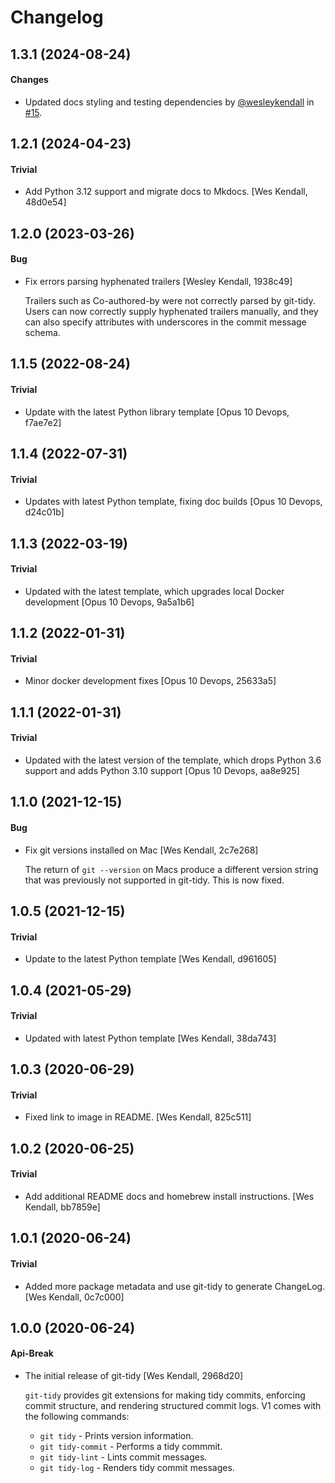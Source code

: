 # Changelog

## 1.3.1 (2024-08-24)

#### Changes

  - Updated docs styling and testing dependencies by [@wesleykendall](https://github.com/wesleykendall) in [#15](https://github.com/Opus10/formaldict/pull/15).

## 1.2.1 (2024-04-23)

#### Trivial

  - Add Python 3.12 support and migrate docs to Mkdocs. [Wes Kendall, 48d0e54]

## 1.2.0 (2023-03-26)

#### Bug

  - Fix errors parsing hyphenated trailers [Wesley Kendall, 1938c49]

    Trailers such as Co-authored-by were not correctly parsed by git-tidy.
    Users can now correctly supply hyphenated trailers manually, and they
    can also specify attributes with underscores in the commit message
    schema.

## 1.1.5 (2022-08-24)

#### Trivial

  - Update with the latest Python library template [Opus 10 Devops, f7ae7e2]

## 1.1.4 (2022-07-31)

#### Trivial

  - Updates with latest Python template, fixing doc builds [Opus 10 Devops, d24c01b]

## 1.1.3 (2022-03-19)

#### Trivial

  - Updated with the latest template, which upgrades local Docker development [Opus 10 Devops, 9a5a1b6]

## 1.1.2 (2022-01-31)

#### Trivial

  - Minor docker development fixes [Opus 10 Devops, 25633a5]

## 1.1.1 (2022-01-31)

#### Trivial

  - Updated with the latest version of the template, which drops Python 3.6 support and adds Python 3.10 support [Opus 10 Devops, aa8e925]

## 1.1.0 (2021-12-15)

#### Bug

  - Fix git versions installed on Mac [Wes Kendall, 2c7e268]

    The return of ``git --version`` on Macs produce a different version string that
    was previously not supported in git-tidy. This is now fixed.

## 1.0.5 (2021-12-15)

#### Trivial

  - Update to the latest Python template [Wes Kendall, d961605]

## 1.0.4 (2021-05-29)

#### Trivial

  - Updated with latest Python template [Wes Kendall, 38da743]

## 1.0.3 (2020-06-29)

#### Trivial

  - Fixed link to image in README. [Wes Kendall, 825c511]

## 1.0.2 (2020-06-25)

#### Trivial

  - Add additional README docs and homebrew install instructions. [Wes Kendall, bb7859e]

## 1.0.1 (2020-06-24)

#### Trivial

  - Added more package metadata and use git-tidy to generate ChangeLog. [Wes Kendall, 0c7c000]

## 1.0.0 (2020-06-24)

#### Api-Break

  - The initial release of git-tidy [Wes Kendall, 2968d20]

    ``git-tidy`` provides git extensions for making tidy commits,
    enforcing commit structure, and rendering structured commit logs.
    V1 comes with the following commands:

    - ``git tidy`` - Prints version information.
    - ``git tidy-commit`` - Performs a tidy commmit.
    - ``git tidy-lint`` - Lints commit messages.
    - ``git tidy-log`` - Renders tidy commit messages.
